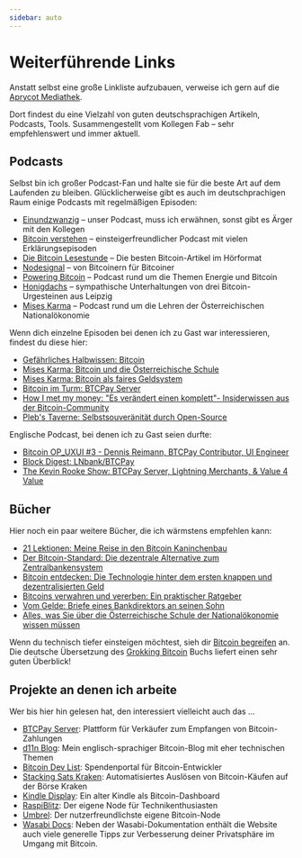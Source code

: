 ```yaml
---
sidebar: auto
---
```


# Weiterführende Links

Anstatt selbst eine große Linkliste aufzubauen, verweise ich gern auf die [Aprycot Mediathek](https://aprycot.media/thek/).

Dort findest du eine Vielzahl von guten deutschsprachigen Artikeln, Podcasts, Tools.
Susammengestellt vom Kollegen Fab – sehr empfehlenswert und immer aktuell.

## Podcasts

Selbst bin ich großer Podcast-Fan und halte sie für die beste Art auf dem Laufenden zu bleiben.
Glücklicherweise gibt es auch im deutschprachigen Raum einige Podcasts mit regelmäßigen Episoden:

- [Einundzwanzig](https://einundzwanzig.space/) – unser Podcast, muss ich erwähnen, sonst gibt es Ärger mit den Kollegen
- [Bitcoin verstehen](https://anchor.fm/bitcoinverstehenpodcast) – einsteigerfreundlicher Podcast mit vielen Erklärungsepisoden
- [Die Bitcoin Lesestunde](https://anchor.fm/aprycotmedia) – Die besten Bitcoin-Artikel im Hörformat
- [Nodesignal](https://nodesignal.space/) – von Bitcoinern für Bitcoiner
- [Powering Bitcoin](https://anchor.fm/poweringbitcoin) – Podcast rund um die Themen Energie und Bitcoin
- [Honigdachs](https://coinspondent.de/honigdachs-der-bitcoin-podcast-aus-leipzig/) – sympathische Unterhaltungen von drei Bitcoin-Urgesteinen aus Leipzig
- [Mises Karma](https://miseskarma.de/) – Podcast rund um die Lehren der Österreichischen Nationalökonomie

Wenn dich einzelne Episoden bei denen ich zu Gast war interessieren, findest du diese hier:

- [Gefährliches Halbwissen: Bitcoin](/files/ghw-103-bitcoin.mp3)
- [Mises Karma: Bitcoin und die Österreichische Schule](https://miseskarma.de/podcast/episode-34-bitcoin-und-die-oesterreichische-schule-im-gespraech-mit-markus-und-dennis/)
- [Mises Karma: Bitcoin als faires Geldsystem](https://miseskarma.de/podcast/episode-68-bitcoin-als-faires-geldsystem-im-gespraech-mit-dennis-fabio-und-markus/)
- [Bitcoin im Turm: BTCPay Server](https://bitcoin-im-turm.zencast.website/episodes/btcpayserver-mit-dennis-reimann)
- [How I met my money: "Es verändert einen komplett"- Insiderwissen aus der Bitcoin-Community](https://t.co/WCZ8HytlXB)
- [Pleb's Taverne: Selbstsouveränität durch Open-Source](https://anchor.fm/plebs-taverne/episodes/Episode-14---Selbstsouvernitt-durch-Open-Source-728541-e1g6o76)

Englische Podcast, bei denen ich zu Gast seien durfte:

- [Bitcoin OP_UXUI #3 - Dennis Reimann, BTCPay Contributor, UI Engineer](https://anchor.fm/bitcoinopuxui/episodes/Bitcoin-OP_UXUI---Episode-03---Dennis-Reimann--BTCPay-contributor--UI-engineer-eh0bg3/a-a2ocbnv)
- [Block Digest: LNbank/BTCPay](https://www.youtube.com/watch?v=FtteK-HJuX0)
- [The Kevin Rooke Show: BTCPay Server, Lightning Merchants, & Value 4 Value](https://anchor.fm/kevin-rooke/episodes/E39-Dennis-Reimann-on-BTCPay-Server--Lightning-Merchants---Value-4-Value-e1henm6)

## Bücher

Hier noch ein paar weitere Bücher, die ich wärmstens empfehlen kann:

- [21 Lektionen: Meine Reise in den Bitcoin Kaninchenbau](https://amzn.to/2XrshU2)
- [Der Bitcoin-Standard: Die dezentrale Alternative zum Zentralbankensystem](https://amzn.to/2zlk3F3)
- [Bitcoin entdecken: Die Technologie hinter dem ersten knappen und dezentralisierten Geld](https://amzn.to/3aMDhmH)
- [Bitcoins verwahren und vererben: Ein praktischer Ratgeber](https://amzn.to/3saURpT)
- [Vom Gelde: Briefe eines Bankdirektors an seinen Sohn](https://amzn.to/3uJemri)
- [Alles, was Sie über die Österreichische Schule der Nationalökonomie wissen müssen](https://amzn.to/2B3G0ZL)

Wenn du technisch tiefer einsteigen möchtest, sieh dir [Bitcoin begreifen](http://bitcoinbegreifen.de/) an.
Die deutsche Übersetzung des [Grokking Bitcoin](https://amzn.to/2XvbDCO) Buchs liefert einen sehr guten Überblick!

## Projekte an denen ich arbeite

Wer bis hier hin gelesen hat, den interessiert vielleicht auch das …

- [BTCPay Server](https://btcpayserver.org): Plattform für Verkäufer zum Empfangen von Bitcoin-Zahlungen
- [d11n Blog](https://d11n.net): Mein englisch-sprachiger Bitcoin-Blog mit eher technischen Themen
- [Bitcoin Dev List](https://bitcoindevlist.com): Spendenportal für Bitcoin-Entwickler
- [Stacking Sats Kraken](https://github.com/dennisreimann/stacking-sats-kraken): Automatisiertes Auslösen von Bitcoin-Käufen auf der Börse Kraken
- [Kindle Display](https://github.com/dennisreimann/kindle-display): Ein alter Kindle als Bitcoin-Dashboard
- [RaspiBlitz](https://github.com/rootzoll/raspiblitz): Der eigene Node für Technikenthusiasten
- [Umbrel](https://getumbrel.com/): Der nutzerfreundlichste eigene Bitcoin-Node
- [Wasabi Docs](https://docs.wasabiwallet.io/): Neben der Wasabi-Dokumentation enthält die Website auch viele generelle Tipps zur Verbesserung deiner Privatsphäre im Umgang mit Bitcoin.
